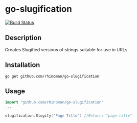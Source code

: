 go-slugification
================

[![Build Status](https://travis-ci.org/rhinoman/go-slugification.svg?branch=master)](https://travis-ci.org/rhinoman/go-slugification)

Description
-----------
Creates Slugified versions of strings suitable for use in URLs

Installation
------------

```
go get github.com/rhinoman/go-slugification
```

Usage
-----

```go
import "github.com/rhinoman/go-slugification"
...

slugification.Slugify("Page Title") //Returns "page-title"

```


